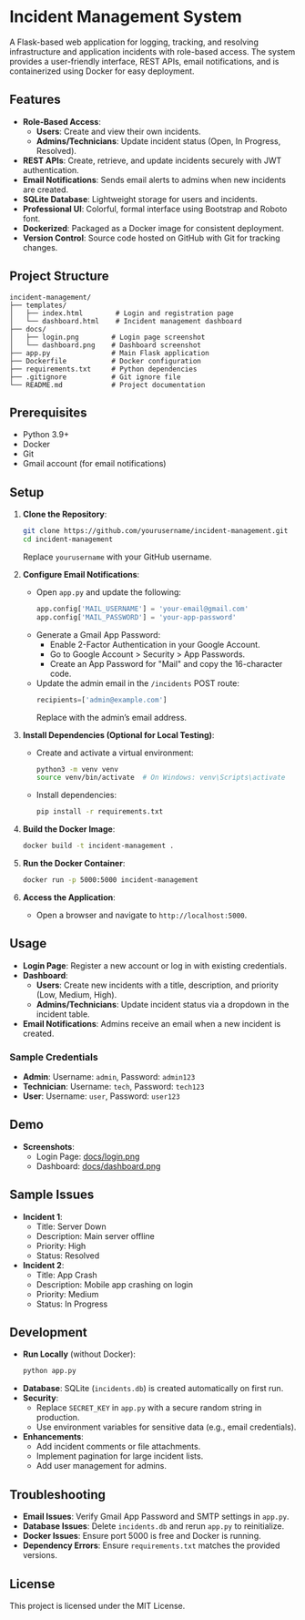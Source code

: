 # Incident Management System

A Flask-based web application for logging, tracking, and resolving infrastructure and application incidents with role-based access. The system provides a user-friendly interface, REST APIs, email notifications, and is containerized using Docker for easy deployment.

## Features
- **Role-Based Access**:
  - **Users**: Create and view their own incidents.
  - **Admins/Technicians**: Update incident status (Open, In Progress, Resolved).
- **REST APIs**: Create, retrieve, and update incidents securely with JWT authentication.
- **Email Notifications**: Sends email alerts to admins when new incidents are created.
- **SQLite Database**: Lightweight storage for users and incidents.
- **Professional UI**: Colorful, formal interface using Bootstrap and Roboto font.
- **Dockerized**: Packaged as a Docker image for consistent deployment.
- **Version Control**: Source code hosted on GitHub with Git for tracking changes.

## Project Structure
```
incident-management/
├── templates/
│   ├── index.html        # Login and registration page
│   └── dashboard.html    # Incident management dashboard
├── docs/
│   ├── login.png        # Login page screenshot
│   └── dashboard.png    # Dashboard screenshot
├── app.py               # Main Flask application
├── Dockerfile           # Docker configuration
├── requirements.txt     # Python dependencies
├── .gitignore           # Git ignore file
└── README.md            # Project documentation
```

## Prerequisites
- Python 3.9+
- Docker
- Git
- Gmail account (for email notifications)

## Setup
1. **Clone the Repository**:
   ```bash
   git clone https://github.com/yourusername/incident-management.git
   cd incident-management
   ```
   Replace `yourusername` with your GitHub username.

2. **Configure Email Notifications**:
   - Open `app.py` and update the following:
     ```python
     app.config['MAIL_USERNAME'] = 'your-email@gmail.com'
     app.config['MAIL_PASSWORD'] = 'your-app-password'
     ```
   - Generate a Gmail App Password:
     - Enable 2-Factor Authentication in your Google Account.
     - Go to Google Account > Security > App Passwords.
     - Create an App Password for "Mail" and copy the 16-character code.
   - Update the admin email in the `/incidents` POST route:
     ```python
     recipients=['admin@example.com']
     ```
     Replace with the admin’s email address.

3. **Install Dependencies (Optional for Local Testing)**:
   - Create and activate a virtual environment:
     ```bash
     python3 -m venv venv
     source venv/bin/activate  # On Windows: venv\Scripts\activate
     ```
   - Install dependencies:
     ```bash
     pip install -r requirements.txt
     ```

4. **Build the Docker Image**:
   ```bash
   docker build -t incident-management .
   ```

5. **Run the Docker Container**:
   ```bash
   docker run -p 5000:5000 incident-management
   ```

6. **Access the Application**:
   - Open a browser and navigate to `http://localhost:5000`.

## Usage
- **Login Page**: Register a new account or log in with existing credentials.
- **Dashboard**:
  - **Users**: Create new incidents with a title, description, and priority (Low, Medium, High).
  - **Admins/Technicians**: Update incident status via a dropdown in the incident table.
- **Email Notifications**: Admins receive an email when a new incident is created.

### Sample Credentials
- **Admin**: Username: `admin`, Password: `admin123`
- **Technician**: Username: `tech`, Password: `tech123`
- **User**: Username: `user`, Password: `user123`

## Demo
- **Screenshots**:
  - Login Page: [docs/login.png](docs/login.png)
  - Dashboard: [docs/dashboard.png](docs/dashboard.png)

## Sample Issues
- **Incident 1**:
  - Title: Server Down
  - Description: Main server offline
  - Priority: High
  - Status: Resolved
- **Incident 2**:
  - Title: App Crash
  - Description: Mobile app crashing on login
  - Priority: Medium
  - Status: In Progress

## Development
- **Run Locally** (without Docker):
  ```bash
  python app.py
  ```
- **Database**: SQLite (`incidents.db`) is created automatically on first run.
- **Security**:
  - Replace `SECRET_KEY` in `app.py` with a secure random string in production.
  - Use environment variables for sensitive data (e.g., email credentials).
- **Enhancements**:
  - Add incident comments or file attachments.
  - Implement pagination for large incident lists.
  - Add user management for admins.

## Troubleshooting
- **Email Issues**: Verify Gmail App Password and SMTP settings in `app.py`.
- **Database Issues**: Delete `incidents.db` and rerun `app.py` to reinitialize.
- **Docker Issues**: Ensure port 5000 is free and Docker is running.
- **Dependency Errors**: Ensure `requirements.txt` matches the provided versions.

## License
This project is licensed under the MIT License.
